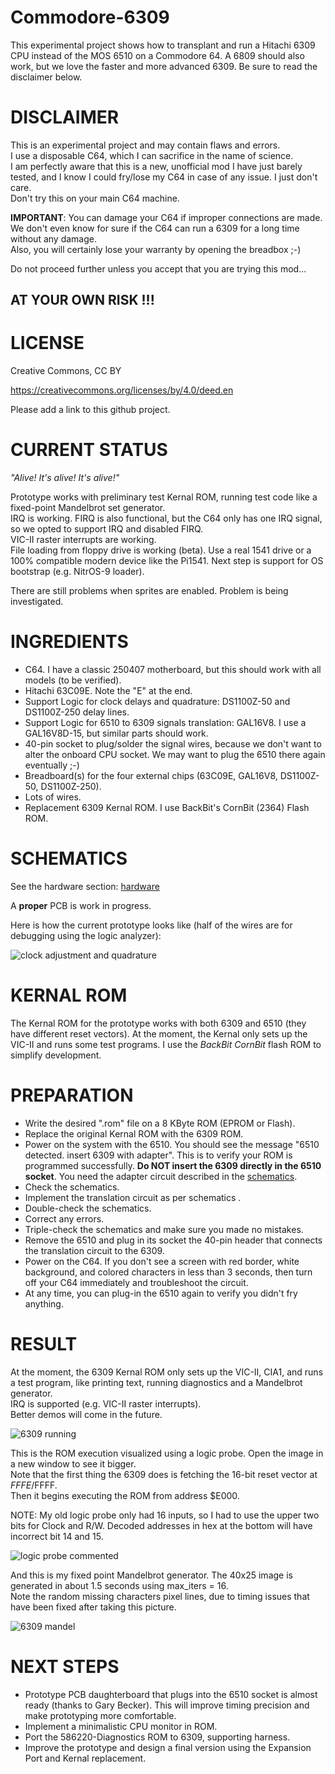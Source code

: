 # Commodore-6309

This experimental project shows how to transplant and run a Hitachi 6309 CPU instead of the MOS 6510 on a Commodore 64.
A 6809 should also work, but we love the faster and more advanced 6309.
Be sure to read the disclaimer below.

# DISCLAIMER

This is an experimental project and may contain flaws and errors.  
I use a disposable C64, which I can sacrifice in the name of science.  
I am perfectly aware that this is a new, unofficial mod I have just barely tested, and I know I could fry/lose my C64 in case of any issue. I just don't care.  
Don't try this on your main C64 machine.  
  
**IMPORTANT**: You can damage your C64 if improper connections are made.  
We don't even know for sure if the C64 can run a 6309 for a long time without any damage.  
Also, you will certainly lose your warranty by opening the breadbox   ;-)  

Do not proceed further unless you accept that you are trying this mod...  

## AT YOUR OWN RISK !!!

# LICENSE

Creative Commons, CC BY

https://creativecommons.org/licenses/by/4.0/deed.en

Please add a link to this github project.

# CURRENT STATUS

_"Alive! It's alive! It's alive!"_

Prototype works with preliminary test Kernal ROM, running test code like a fixed-point Mandelbrot set generator.  
IRQ is working. FIRQ is also functional, but the C64 only has one IRQ signal, so we opted to support IRQ and disabled FIRQ.  
VIC-II raster interrupts are working.  
File loading from floppy drive is working (beta). Use a real 1541 drive or a 100% compatible modern device like the Pi1541. Next step is support for OS bootstrap (e.g. NitrOS-9 loader).

There are still problems when sprites are enabled. Problem is being investigated.

# INGREDIENTS

- C64. I have a classic 250407 motherboard, but this should work with all models (to be verified).
- Hitachi 63C09E. Note the "E" at the end.
- Support Logic for clock delays and quadrature: DS1100Z-50 and DS1100Z-250 delay lines.
- Support Logic for 6510 to 6309 signals translation: GAL16V8. I use a GAL16V8D-15, but similar parts should work.
- 40-pin socket to plug/solder the signal wires, because we don't want to alter the onboard CPU socket. We may want to plug the 6510 there again eventually ;-)
- Breadboard(s) for the four external chips (63C09E, GAL16V8, DS1100Z-50, DS1100Z-250).
- Lots of wires.
- Replacement 6309 Kernal ROM. I use BackBit's CornBit (2364) Flash ROM.


# SCHEMATICS

See the hardware section: [hardware](./hardware/)

A **proper** PCB is work in progress.  

Here is how the current prototype looks like (half of the wires are for debugging using the logic analyzer):

![clock adjustment and quadrature](media/2025-01-08-prototype.jpg)

# KERNAL ROM

The Kernal ROM for the prototype works with both 6309 and 6510 (they have different reset vectors).
At the moment, the Kernal only sets up the VIC-II and runs some test programs.
I use the _BackBit CornBit_ flash ROM to simplify development.

# PREPARATION

- Write the desired ".rom" file on a 8 KByte ROM (EPROM or Flash).
- Replace the original Kernal ROM with the 6309 ROM.
- Power on the system with the 6510. You should see the message "6510 detected. insert 6309 with adapter". This is to verify your ROM is programmed successfully. __Do NOT insert the 6309 directly in the 6510 socket__. You need the adapter circuit described in the [schematics](./hardware/).
- Check the schematics.
- Implement the translation circuit as per schematics .
- Double-check the schematics.
- Correct any errors.
- Triple-check the schematics and make sure you made no mistakes.
- Remove the 6510 and plug in its socket the 40-pin header that connects the translation circuit to the 6309.
- Power on the C64. If you don't see a screen with red border, white background, and colored characters in less than 3 seconds, then turn off your C64 immediately and troubleshoot the circuit.
- At any time, you can plug-in the 6510 again to verify you didn't fry anything.

# RESULT

At the moment, the 6309 Kernal ROM only sets up the VIC-II, CIA1, and runs a test program, like printing text, running diagnostics and a Mandelbrot generator.  
IRQ is supported (e.g. VIC-II raster interrupts).  
Better demos will come in the future.

![6309 running](media/2024-10-05_6309_running.jpg)

This is the ROM execution visualized using a logic probe. Open the image in a new window to see it bigger.  
Note that the first thing the 6309 does is fetching the 16-bit reset vector at $FFFE/$FFFF.  
Then it begins executing the ROM from address $E000.  

NOTE: My old logic probe only had 16 inputs, so I had to use the upper two bits for Clock and R/W. Decoded addresses in hex at the bottom will have incorrect bit 14 and 15.

![logic probe commented](media/2024-10-05_probe_commented.jpg)

  
And this is my fixed point Mandelbrot generator. The 40x25 image is generated in about 1.5 seconds using max_iters = 16.  
Note the random missing characters pixel lines, due to timing issues that have been fixed after taking this picture.

![6309 mandel](media/20241102-6309-mandel.jpg)

# NEXT STEPS

- Prototype PCB daughterboard that plugs into the 6510 socket is almost ready (thanks to Gary Becker). This will improve timing precision and make prototyping more comfortable.
- Implement a minimalistic CPU monitor in ROM.
- Port the 586220-Diagnostics ROM to 6309, supporting harness.
- Improve the prototype and design a final version using the Expansion Port and Kernal replacement.


